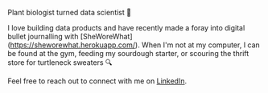 
<!---
jasmineortega/jasmineortega is a ✨ special ✨ repository because its `README.md` (this file) appears on your GitHub profile.
You can click the Preview link to take a look at your changes.
--->
Plant biologist turned data scientist 🌱

I love building data products and have recently made a foray into digital bullet journalling with [SheWoreWhat] (https://sheworewhat.herokuapp.com/). When I'm not at my computer, I can be found at the gym, feeding my sourdough starter, or scouring the thrift store for turtleneck sweaters :mag:

Feel free to reach out to connect with me on [LinkedIn](https://www.linkedin.com/in/jasmine-ortega/).

